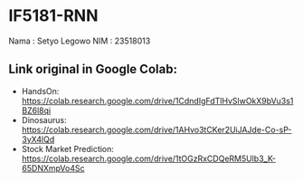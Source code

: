 # IF5181-RNN

Nama : Setyo Legowo
NIM : 23518013

## Link original in Google Colab:

- HandsOn: https://colab.research.google.com/drive/1CdndIgFdTlHvSlwOkX9bVu3s1BZ6l8qi
- Dinosaurus: https://colab.research.google.com/drive/1AHvo3tCKer2UiJAJde-Co-sP-3yX4lQd
- Stock Market Prediction: https://colab.research.google.com/drive/1tOGzRxCDQeRM5Ulb3_K-65DNXmpVo4Sc
